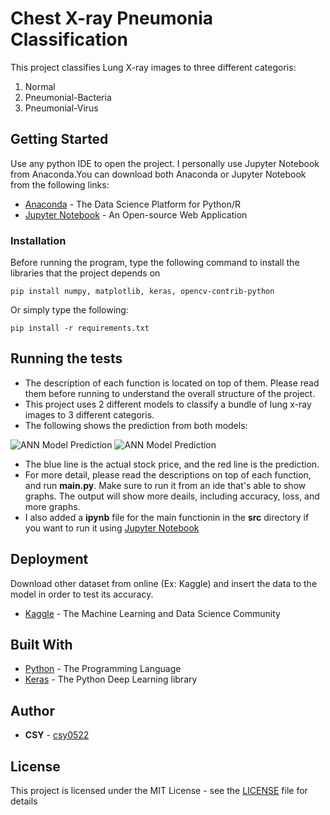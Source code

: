 # Chest X-ray Pneumonia Classification

This project classifies Lung X-ray images to three different categoris: <br/>
1. Normal
2. Pneumonial-Bacteria
3. Pneumonial-Virus

## Getting Started

Use any python IDE to open the project. I personally use Jupyter Notebook from Anaconda.You can download both Anaconda or Jupyter Notebook from the following links:
* [Anaconda](https://www.anaconda.com/distribution/) - The Data Science Platform for Python/R
* [Jupyter Notebook](https://jupyter.org/) - An Open-source Web Application

### Installation

Before running the program, type the following command to install the libraries that the project depends on

```
pip install numpy, matplotlib, keras, opencv-contrib-python
```
Or simply type the following:

```
pip install -r requirements.txt
```

## Running the tests

- The description of each function is located on top of them. Please read them before running to understand the overall structure of the project. <br/>
- This project uses 2 different models to classify a bundle of lung x-ray images to 3 different categoris.<br/>
- The following shows the prediction from both models:

![ANN Model Prediction]("data/ann_prediction.png") ![ANN Model Prediction]("data/cnn_prediction.png")

- The blue line is the actual stock price, and the red line is the prediction. <br/>
- For more detail, please read the descriptions on top of each function, and run **main.py**. Make sure to run it from an ide that's able to show graphs. The output will show more deails, including accuracy, loss, and more graphs.<br/>
- I also added a **ipynb** file for the main functionin in the **src** directory if you want to run it using [Jupyter Notebook](https://jupyter.org/)

## Deployment

Download other dataset from online (Ex: Kaggle) and insert the data to the model in order to test its accuracy.
* [Kaggle](https://www.kaggle.com/) - The Machine Learning and Data Science Community

## Built With

* [Python](https://www.python.org/) - The Programming Language
* [Keras](https://keras.io/) - The Python Deep Learning library

## Author

* **CSY** - [csy0522](https://github.com/csy0522)

## License

This project is licensed under the MIT License - see the [LICENSE](LICENSE) file for details
